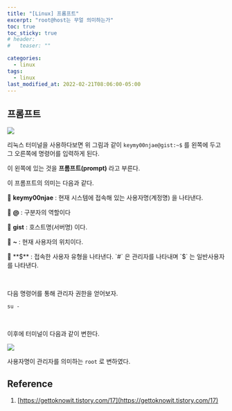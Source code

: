 ```yaml
---
title: "[Linux] 프롬프트"
excerpt: "root@host는 무얼 의미하는가"
toc: true
toc_sticky: true
# header:
#   teaser: ""

categories:
  - linux
tags:
  - linux
last_modified_at: 2022-02-21T08:06:00-05:00
---
```


## 프롬프트

<img src="https://user-images.githubusercontent.com/56385667/154977177-7f023bf2-090c-4af6-9e47-595c7d080782.png" />

리눅스 터미널을 사용하다보면 위 그림과 같이 `keymy00njae@gist:~$` 를 왼쪽에 두고 그 오른쪽에 명령어를 입력하게 된다.

이 왼쪽에 있는 것을 **프롬프트(prompt)** 라고 부른다.

이 프롬프트의 의미는 다음과 같다.

🚩 **keymy00njae** : 현재 시스템에 접속해 있는 사용자명(계정명) 을 나타낸다.

🚩 **@** : 구분자의 역할이다

🚩 **gist** : 호스트명(서버명) 이다.

🚩 **~** : 현재 사용자의 위치이다.

🚩 **$** : 접속한 사용자 유형을 나타낸다. `#` 은 관리자를 나타내며 `$` 는 일반사용자를 나타낸다.

<br/>

다음 명령어를 통해 관리자 권한을 얻어보자.

```shell
su -
```

<br/>

이후에 터미널이 다음과 같이 변한다.

<img src="https://user-images.githubusercontent.com/56385667/154978363-50dda9c6-37d4-482e-b333-73ba52b379eb.png"/>

사용자명이 관리자를 의미하는 `root` 로 변하였다.

## Reference

1. [https://gettoknowit.tistory.com/17](https://gettoknowit.tistory.com/17)
